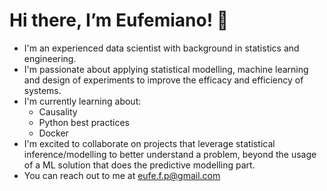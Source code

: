 

# Hi there, I’m Eufemiano! 👋

* I'm an experienced data scientist with background in statistics and engineering.
* I'm passionate about applying statistical modelling, machine learning and design of experiments to improve the efficacy and efficiency of systems.
* I'm currently learning about:
  - Causality
  - Python best practices
  - Docker
* I'm excited to collaborate on projects that leverage statistical inference/modelling to better understand a problem, beyond the usage of a ML solution that
  does the predictive modelling part.
* You can reach out to me at eufe.f.p@gmail.com

<!---
eufemianofp/eufemianofp is a ✨ special ✨ repository because its `README.md` (this file) appears on your GitHub profile.
You can click the Preview link to take a look at your changes.
--->
